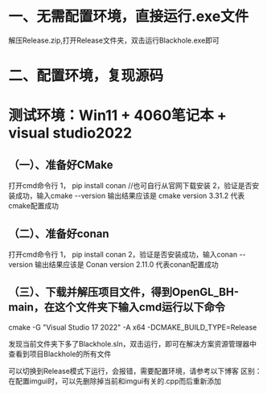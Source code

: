 # 一、无需配置环境，直接运行.exe文件
解压Release.zip,打开Release文件夹，双击运行Blackhole.exe即可

# 二、配置环境，复现源码

# 测试环境：Win11 + 4060笔记本 + visual studio2022

## （一）、准备好CMake
打开cmd命令行
1， pip install conan //也可自行从官网下载安装
2，验证是否安装成功，输入cmake --version 输出结果应该是 cmake version 3.31.2 代表cmake配置成功
## （二）、准备好conan
打开cmd命令行
1， pip install conan
2，验证是否安装成功，输入conan --version 输出结果应该是 Conan version 2.11.0  代表conan配置成功

## （三）、下载并解压项目文件，得到OpenGL_BH-main，在这个文件夹下输入cmd运行以下命令
cmake -G "Visual Studio 17 2022" -A x64 -DCMAKE_BUILD_TYPE=Release

发现当前文件夹下多了Blackhole.sln，双击运行，即可在解决方案资源管理器中查看到项目Blackhole的所有文件

可以切换到Release模式下运行，会报错，需要配置环境，请参考以下博客
区别：在配置imgui时，可以先删除掉当前和imgui有关的.cpp而后重新添加
